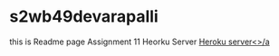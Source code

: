 # s2wb49devarapalli
this is Readme page
Assignment 11 Heorku Server <a href="https://s2db49deverapalli.herokuapp.com/">Heroku server<>/a